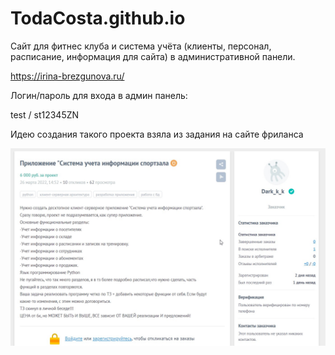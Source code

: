 # TodaCosta.github.io

Сайт для фитнес клуба и система учёта (клиенты, персонал, расписание, информация для сайта) в административной панели.

https://irina-brezgunova.ru/

Логин/пароль для входа в админ панель:

test / st12345ZN

Идею создания такого проекта взяла из задания на сайте фриланса

<IMG class="displayed" src="image/task.jpg">
